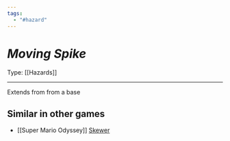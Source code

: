 ```yaml
---
tags:
  - "#hazard"
---
```

# _Moving Spike_

Type: [[Hazards]]

----


Extends from from a base

## Similar in other games

* [[Super Mario Odyssey]] [Skewer](https://www.mariowiki.com/Skewer)
